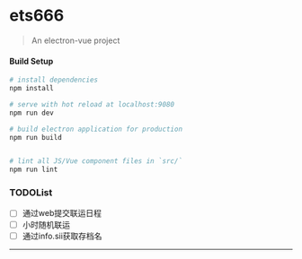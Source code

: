 # ets666

> An electron-vue project

#### Build Setup

``` bash
# install dependencies
npm install

# serve with hot reload at localhost:9080
npm run dev

# build electron application for production
npm run build


# lint all JS/Vue component files in `src/`
npm run lint

```

### TODOList
- [ ] 通过web提交联运日程
- [ ] 小时随机联运
- [ ] 通过info.sii获取存档名
---

